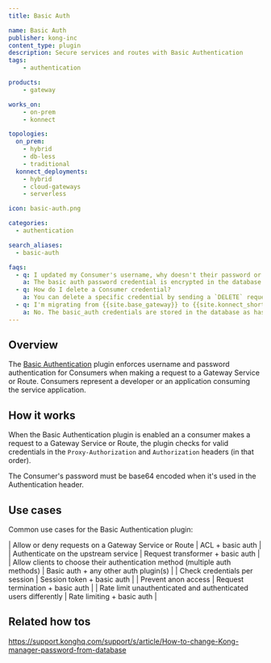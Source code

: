 ```yaml
---
title: Basic Auth

name: Basic Auth
publisher: kong-inc
content_type: plugin
description: Secure services and routes with Basic Authentication
tags:
    - authentication

products:
    - gateway

works_on:
    - on-prem
    - konnect

topologies:
  on_prem:
    - hybrid
    - db-less
    - traditional
  konnect_deployments:
    - hybrid
    - cloud-gateways
    - serverless

icon: basic-auth.png

categories:
  - authentication

search_aliases:
  - basic-auth

faqs:
  - q: I updated my Consumer's username, why doesn't their password or basic authenication work anymore?
    a: The basic auth password credential is encrypted in the database. {{site.base_gateway}} can only get the encrypted value of password from database. When you update the username or tag, {{site.base_gateway}} overwrites the password with its encrypted value. To fix this, enter the original password when you update the username or tag of the basic auth credential.
  - q: How do I delete a Consumer credential?
    a: You can delete a specific credential by sending a `DELETE` request to `http(s)://<kong-host>:<admin-port>/consumers/<workspace>/<consumer_id_or_name>/<type of credentials>/<credentials_id_or_name>`. (this is not in the schema, should it be?)
  - q: I'm migrating from {{site.base_gateway}} to {{site.konnect_short_name}} and using `deck gateway dump`, will this also dump my basic auth credentials?
    a: No. The basic_auth credentials are stored in the database as hashed values. When you dump the configuration with deck, it will retrieve these hashed values, not the original plain-text passwords. Since there is currently no way to extract the initial plain-text values of the basic_auth credentials due to how they are stored, you will need to manually set the passwords for basic_auth after dumping the configuration or directly setting up the password in Konnect. Please note that there is an ongoing feature request to change the behavior of how basic_auth credentials are handled during migrations to make this process more seamless in the future.
---
```


## Overview

The [Basic Authentication](https://datatracker.ietf.org/doc/html/rfc7617 ) plugin enforces username and password authentication for Consumers when making a request to a Gateway Service or Route. Consumers represent a developer or an application consuming the service application. 

## How it works

When the Basic Authentication plugin is enabled an a consumer makes a request to a Gateway Service or Route, the plugin checks for valid credentials in the `Proxy-Authorization` and `Authorization` headers (in that order).

The Consumer's password must be base64 encoded when it's used in the Authentication header.

## Use cases

Common use cases for the Basic Authentication plugin:

| Allow or deny requests on a Gateway Service or Route | ACL + basic auth |
| Authenticate on the upstream service | Request transformer + basic auth |
| Allow clients to choose their authentication method (multiple auth methods) | Basic auth + any other auth plugin(s) |
| Check credentials per session | Session token + basic auth |
| Prevent anon access | Request termination + basic auth |
| Rate limit unauthenticated and authenticated users differently | Rate limiting + basic auth |



<!--Kong manager functions with basic auth???-->



## Related how tos

https://support.konghq.com/support/s/article/How-to-change-Kong-manager-password-from-database
